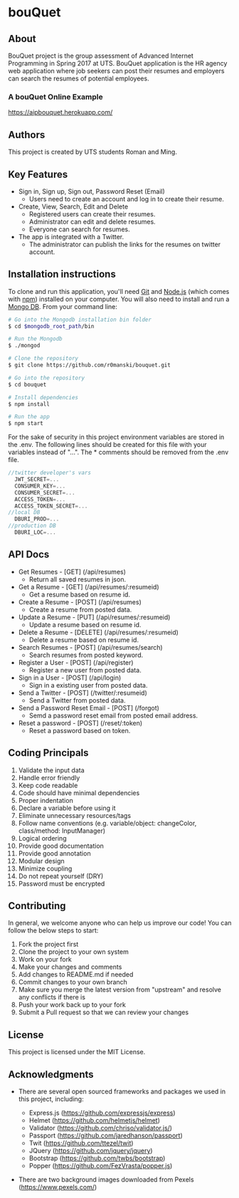 # bouQuet

## About

BouQuet project is the group assessment of Advanced Internet Programming in Spring 2017 at UTS. BouQuet application is the HR agency web application where job seekers can post their resumes and employers can search the resumes of potential employees.

### A bouQuet Online Example

https://aipbouquet.herokuapp.com/

## Authors

This project is created by UTS students Roman and Ming.


## Key Features

* Sign in, Sign up, Sign out, Password Reset (Email)
  - Users need to create an account and log in to create their resume.
* Create, View, Search, Edit and Delete 
  - Registered users can create their resumes.
  - Administrator can edit and delete resumes.
  - Everyone can search for resumes.
* The app is integrated with a Twitter.
  - The administrator can publish the links for the resumes on twitter account.

## Installation instructions

To clone and run this application, you'll need [Git](https://git-scm.com) and [Node.js](https://nodejs.org/en/download/) (which comes with [npm](http://npmjs.com)) installed on your computer. You will also need to install and run a [Mongo DB](https://www.mongodb.com/download-center). From your command line:

```bash
# Go into the Mongodb installation bin folder
$ cd $mongodb_root_path/bin

# Run the Mongodb
$ ./mongod
```

```bash
# Clone the repository
$ git clone https://github.com/r0manski/bouquet.git

# Go into the repository
$ cd bouquet

# Install dependencies
$ npm install

# Run the app
$ npm start
```
For the sake of security in this project environment variables are stored in the .env. The following lines should be created for this file with your variables instead of "...". The * comments should be removed from the .env file.

```js
//twitter developer's vars
  JWT_SECRET=...
  CONSUMER_KEY=...
  CONSUMER_SECRET=...
  ACCESS_TOKEN=...
  ACCESS_TOKEN_SECRET=...
//local DB
  DBURI_PROD=...
//production DB
  DBURI_LOC=...
```

## API Docs
* Get Resumes - [GET] (/api/resumes)
  - Return all saved resumes in json.
* Get a Resume - [GET] (/api/resumes/:resumeid)
  - Get a resume based on resume id.
* Create a Resume - [POST] (/api/resumes)
  - Create a resume from posted data.
* Update a Resume - [PUT] (/api/resumes/:resumeid)
  - Update a resume based on resume id.
* Delete a Resume - [DELETE] (/api/resumes/:resumeid)
  - Delete a resume based on resume id.
* Search Resumes - [POST] (/api/resumes/search)
  - Search resumes from posted keyword.
* Register a User - [POST] (/api/register)
  - Register a new user from posted data.
* Sign in a User - [POST] (/api/login)
  - Sign in a existing user from posted data.
* Send a Twitter - [POST] (/twitter/:resumeid)
  - Send a Twitter from posted data.
* Send a Password Reset Email - [POST] (/forgot)
  - Semd a password reset email from posted email address.
* Reset a password - [POST] (/reset/:token)
  - Reset a password based on token.

## Coding Principals

1.	Validate the input data
2.	Handle error friendly
3.	Keep code readable
4.	Code should have minimal dependencies
5.	Proper indentation
6.  Declare a variable before using it
7.	Eliminate unnecessary resources/tags
8.	Follow name conventions (e.g. variable/object: changeColor, class/method: InputManager)
9.	Logical ordering
10.	Provide good documentation
11.	Provide good annotation
12.	Modular design
13.	Minimize coupling
14.	Do not repeat yourself (DRY)
15. Password must be encrypted

## Contributing

In general, we welcome anyone who can help us improve our code! 
You can follow the below steps to start:

1. Fork the project first
2. Clone the project to your own system
3. Work on your fork
4. Make your changes and comments
5. Add changes to README.md if needed
6. Commit changes to your own branch
7. Make sure you merge the latest version from "upstream" and resolve any conflicts if there is
8. Push your work back up to your fork
9. Submit a Pull request so that we can review your changes

## License

This project is licensed under the MIT License.

## Acknowledgments

* There are several open sourced frameworks and packages we used in this project, including:
  - Express.js (https://github.com/expressjs/express)
  - Helmet (https://github.com/helmetjs/helmet)
  - Validator (https://github.com/chriso/validator.js/)
  - Passport (https://github.com/jaredhanson/passport)
  - Twit (https://github.com/ttezel/twit)
  - JQuery (https://github.com/jquery/jquery)
  - Bootstrap (https://github.com/twbs/bootstrap)
  - Popper (https://github.com/FezVrasta/popper.js)
  
* There are two background images downloaded from Pexels (https://www.pexels.com/)
